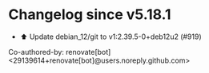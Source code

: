 # Changelog since v5.18.1
- ⬆️ Update debian_12/git to v1:2.39.5-0+deb12u2 (#919)

Co-authored-by: renovate[bot] <29139614+renovate[bot]@users.noreply.github.com> 
